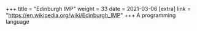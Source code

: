 +++
title = "Edinburgh IMP"
weight = 33
date = 2021-03-06
[extra]
link = "https://en.wikipedia.org/wiki/Edinburgh_IMP"
+++
A programming language

